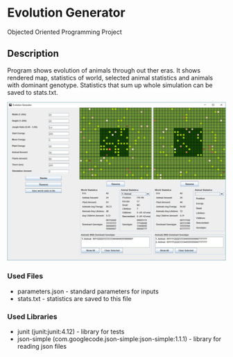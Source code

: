 # Evolution Generator
Objected Oriented Programming Project

## Description
Program shows evolution of animals through out ther eras. It shows rendered map, statistics of world, selected animal statistics and animals with dominant genotype. Statistics that sum up whole simulation can be saved to stats.txt.

![program](program.jpg)

### Used Files
* parameters.json - standard parameters for inputs<br>
* stats.txt - statistics are saved to this file

### Used Libraries
* junit (junit:junit:4.12) - library for tests
* json-simple (com.googlecode.json-simple:json-simple:1.1.1) - library for reading json files
